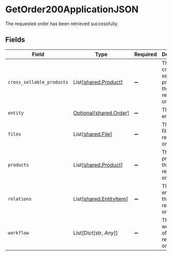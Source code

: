 # GetOrder200ApplicationJSON

The requested order has been retrieved successfully.


## Fields

| Field                                                        | Type                                                         | Required                                                     | Description                                                  |
| ------------------------------------------------------------ | ------------------------------------------------------------ | ------------------------------------------------------------ | ------------------------------------------------------------ |
| `cross_sellable_products`                                    | List[[shared.Product](../../models/shared/product.md)]       | :heavy_minus_sign:                                           | The related cross sellable products of the requested order   |
| `entity`                                                     | [Optional[shared.Order]](../../models/shared/order.md)       | :heavy_minus_sign:                                           | The order entity                                             |
| `files`                                                      | List[[shared.File](../../models/shared/file.md)]             | :heavy_minus_sign:                                           | The related files of the requested order                     |
| `products`                                                   | List[[shared.Product](../../models/shared/product.md)]       | :heavy_minus_sign:                                           | The related products of the requested order                  |
| `relations`                                                  | List[[shared.EntityItem](../../models/shared/entityitem.md)] | :heavy_minus_sign:                                           | The related entities of the requested order                  |
| `workflow`                                                   | List[Dict[str, *Any*]]                                       | :heavy_minus_sign:                                           | The related workflows of the requested order                 |